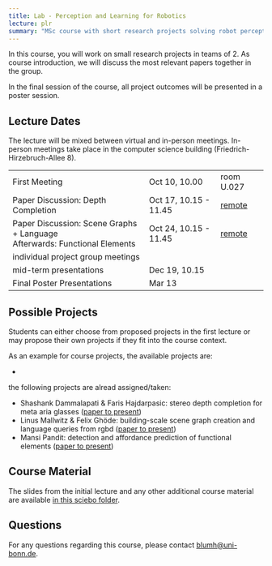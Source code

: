 ```yaml
---
title: Lab - Perception and Learning for Robotics
lecture: plr
summary: "MSc course with short research projects solving robot perception problems with deep learning"
---
```


In this course, you will work on small research projects in teams of 2. As course introduction, we will discuss the most relevant papers together in the group.

In the final session of the course, all project outcomes will be presented in a poster session.

## Lecture Dates

The lecture will be mixed between virtual and in-person meetings. In-person meetings take place in the computer science building (Friedrich-Hirzebruch-Allee 8).

<table>
<tr>
<td>First Meeting</td><td>Oct 10, 10.00</td><td>room U.027</td>
</tr>
<tr>
<td>Paper Discussion: Depth Completion</td><td>Oct 17, 10.15 - 11.45</td><td><a href="https://uni-bonn.zoom-x.de/j/64985805214?pwd=L9HAoxVcKLBd0gC7lzJGehjGKjjvgQ.1" target="_blank">remote</a></td>
</tr>
<tr>
<td>Paper Discussion: Scene Graphs + Language<br>Afterwards: Functional Elements</td><td>Oct 24, 10.15 - 11.45</td><td><a href="https://uni-bonn.zoom-x.de/j/64985805214?pwd=L9HAoxVcKLBd0gC7lzJGehjGKjjvgQ.1" target="_blank">remote</a></td>
</tr>
<tr>
<td>individual project group meetings</td><td></td><td></td>
</tr>
<tr>
<td>mid-term presentations</td><td>Dec 19, 10.15</td><td></td>
</tr>
<tr>
<td>Final Poster Presentations</td><td>Mar 13</td><td></td>
</tr>
</table>


## Possible Projects

Students can either choose from proposed projects in the first lecture or may propose their own projects if they fit into the course context.

As an example for course projects, the available projects are:

-

the following projects are alread assigned/taken:

- Shashank Dammalapati & Faris Hajdarpasic: stereo depth completion for meta aria glasses ([paper to present](https://www.ecva.net/papers/eccv_2020/papers_ECCV/papers/123580120.pdf))
- Linus Mallwitz & Felix Ghöde: building-scale scene graph creation and language queries from rgbd ([paper to present](https://www.roboticsproceedings.org/rss20/p077.pdf))
- Mansi Pandit: detection and affordance prediction of functional elements ([paper to present](https://openaccess.thecvf.com/content/CVPR2024/html/Delitzas_SceneFun3D_Fine-Grained_Functionality_and_Affordance_Understanding_in_3D_Scenes_CVPR_2024_paper.html))

## Course Material

The slides from the initial lecture and any other additional course material are available [in this sciebo folder](https://uni-bonn.sciebo.de/s/DvFc1ZIYe1v2rMG).

## Questions

For any questions regarding this course, please contact [blumh@uni-bonn.de](mailto:blumh@uni-bonn.de).

